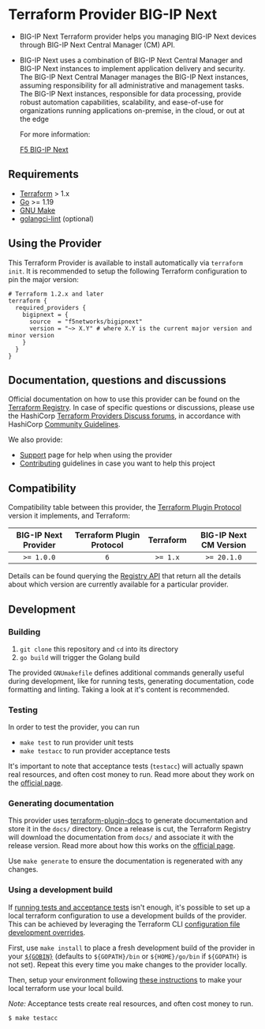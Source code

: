 # Terraform Provider BIG-IP Next

* BIG-IP Next Terraform provider helps you managing BIG-IP Next devices through BIG-IP Next Central Manager (CM) API.

* BIG-IP Next uses a combination of BIG-IP Next Central Manager and BIG-IP Next instances to implement application delivery and security. The BIG-IP Next Central Manager manages the BIG-IP Next instances, assuming responsibility for all administrative and management tasks. The BIG-IP Next instances, responsible for data processing, provide robust automation capabilities, scalability, and ease-of-use for organizations running applications on-premise, in the cloud, or out at the edge

  For more information:

  [F5 BIG-IP Next](https://clouddocs.f5.com/bigip-next/latest/)
  
## Requirements

* [Terraform](https://www.terraform.io/downloads) > 1.x
* [Go](https://go.dev/doc/install) >= 1.19
* [GNU Make](https://www.gnu.org/software/make/)
* [golangci-lint](https://golangci-lint.run/usage/install/#local-installation) (optional)

## Using the Provider

This Terraform Provider is available to install automatically via `terraform init`. It is recommended to setup the following Terraform configuration to pin the major version:

```hcl
# Terraform 1.2.x and later
terraform {
  required_providers {
    bigipnext = {
      source  = "f5networks/bigipnext"
      version = "~> X.Y" # where X.Y is the current major version and minor version
    }
  }
}
```

## Documentation, questions and discussions
Official documentation on how to use this provider can be found on the
[Terraform Registry](https://registry.terraform.io/providers/F5Networks/bigipnext/latest/docs).
In case of specific questions or discussions, please use the
HashiCorp [Terraform Providers Discuss forums](https://discuss.hashicorp.com/c/terraform-providers/31),
in accordance with HashiCorp [Community Guidelines](https://www.hashicorp.com/community-guidelines).

We also provide:

* [Support](.github/SUPPORT.md) page for help when using the provider
* [Contributing](.github/CONTRIBUTING.md) guidelines in case you want to help this project

## Compatibility

Compatibility table between this provider, the [Terraform Plugin Protocol](https://www.terraform.io/plugin/how-terraform-works#terraform-plugin-protocol)
version it implements, and Terraform:

| BIG-IP Next Provider |     Terraform Plugin Protocol      | Terraform | BIG-IP Next CM     Version |
|:--------------------:|:----------------------------------:|:---------:|:--------------------------:|
|  `>= 1.0.0`          |                `6`                 | `>= 1.x`  |      `>= 20.1.0`           |

Details can be found querying the [Registry API](https://www.terraform.io/internals/provider-registry-protocol#list-available-versions)
that return all the details about which version are currently available for a particular provider.

## Development

### Building

1. `git clone` this repository and `cd` into its directory
2. `go build` will trigger the Golang build

The provided `GNUmakefile` defines additional commands generally useful during development,
like for running tests, generating documentation, code formatting and linting.
Taking a look at it's content is recommended.

### Testing

In order to test the provider, you can run

* `make test` to run provider unit tests
* `make testacc` to run provider acceptance tests

It's important to note that acceptance tests (`testacc`) will actually spawn real resources, and often cost money to run. Read more about they work on the
[official page](https://www.terraform.io/plugin/sdkv2/testing/acceptance-tests).

### Generating documentation

This provider uses [terraform-plugin-docs](https://github.com/hashicorp/terraform-plugin-docs/)
to generate documentation and store it in the `docs/` directory.
Once a release is cut, the Terraform Registry will download the documentation from `docs/`
and associate it with the release version. Read more about how this works on the
[official page](https://www.terraform.io/registry/providers/docs).

Use `make generate` to ensure the documentation is regenerated with any changes.

### Using a development build

If [running tests and acceptance tests](#testing) isn't enough, it's possible to set up a local terraform configuration
to use a development builds of the provider. This can be achieved by leveraging the Terraform CLI
[configuration file development overrides](https://www.terraform.io/cli/config/config-file#development-overrides-for-provider-developers).

First, use `make install` to place a fresh development build of the provider in your
[`${GOBIN}`](https://pkg.go.dev/cmd/go#hdr-Compile_and_install_packages_and_dependencies)
(defaults to `${GOPATH}/bin` or `${HOME}/go/bin` if `${GOPATH}` is not set). Repeat
this every time you make changes to the provider locally.

Then, setup your environment following [these instructions](https://www.terraform.io/plugin/debugging#terraform-cli-development-overrides)
to make your local terraform use your local build.

*Note:* Acceptance tests create real resources, and often cost money to run.

```sh
$ make testacc
```